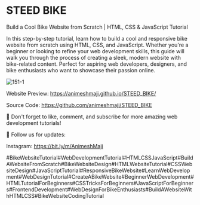# STEED BIKE
Build a Cool Bike Website from Scratch | HTML, CSS & JavaScript Tutorial

In this step-by-step tutorial, learn how to build a cool and responsive bike website from scratch using HTML, CSS, and JavaScript. Whether you're a beginner or looking to refine your web development skills, this guide will walk you through the process of creating a sleek, modern website with bike-related content. Perfect for aspiring web developers, designers, and bike enthusiasts who want to showcase their passion online.

![151-1](https://github.com/user-attachments/assets/2fea26a1-0b6b-4103-a20c-ea5657072198)

Website Preview: https://animeshmaji.github.io/STEED_BIKE/

Source Code: https://github.com/animeshmaji/STEED_BIKE

🔔 Don't forget to like, comment, and subscribe for more amazing web development tutorials!

📢 Follow us for updates:

Instagram: https://bit.ly/m/AnimeshMaji

#BikeWebsiteTutorial#WebDevelopmentTutorial#HTMLCSSJavaScript#BuildAWebsiteFromScratch#BikeWebsiteDesign#HTMLWebsiteTutorial#CSSWebsiteDesign#JavaScriptTutorial#ResponsiveBikeWebsite#LearnWebDevelopment#WebDesignTutorial#CreateABikeWebsite#BeginnerWebDevelopment#HTMLTutorialForBeginners#CSSTricksForBeginners#JavaScriptForBeginners#FrontendDevelopment#WebDesignForBikeEnthusiasts#BuildAWebsiteWithHTMLCSS#BikeWebsiteCodingTutorial
